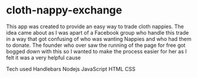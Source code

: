 # cloth-nappy-exchange

This app was created to provide an easy way 
to trade cloth nappies. The idea came about as 
I was apart of a Facebook group who handle this
trade in a way that got confusing of who was wanting
Nappies and who had them to donate. The founder who 
over saw the running of the page for free got bogged 
down with this so I wanted to make the process easier for her
as I felt it was a very helpful cause 

Tech used 
Handlebars
Nodejs
JavaScript
HTML
CSS 
